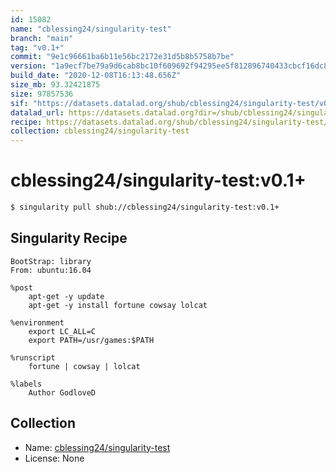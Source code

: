 ```yaml
---
id: 15082
name: "cblessing24/singularity-test"
branch: "main"
tag: "v0.1+"
commit: "9e1c96661ba6b11e56bc2172e31d5b8b5758b7be"
version: "1a9ecf7be79a9d6cab8bc10f609692f94295ee5f812896740433cbcf16dc8713"
build_date: "2020-12-08T16:13:48.656Z"
size_mb: 93.32421875
size: 97857536
sif: "https://datasets.datalad.org/shub/cblessing24/singularity-test/v0.1+/2020-12-08-9e1c9666-1a9ecf7b/1a9ecf7be79a9d6cab8bc10f609692f94295ee5f812896740433cbcf16dc8713.sif"
datalad_url: https://datasets.datalad.org?dir=/shub/cblessing24/singularity-test/v0.1+/2020-12-08-9e1c9666-1a9ecf7b/
recipe: https://datasets.datalad.org/shub/cblessing24/singularity-test/v0.1+/2020-12-08-9e1c9666-1a9ecf7b/Singularity
collection: cblessing24/singularity-test
---
```


# cblessing24/singularity-test:v0.1+

```bash
$ singularity pull shub://cblessing24/singularity-test:v0.1+
```

## Singularity Recipe

```singularity
BootStrap: library
From: ubuntu:16.04

%post
    apt-get -y update
    apt-get -y install fortune cowsay lolcat

%environment
    export LC_ALL=C
    export PATH=/usr/games:$PATH

%runscript
    fortune | cowsay | lolcat

%labels
    Author GodloveD
```

## Collection

 - Name: [cblessing24/singularity-test](https://github.com/cblessing24/singularity-test)
 - License: None

